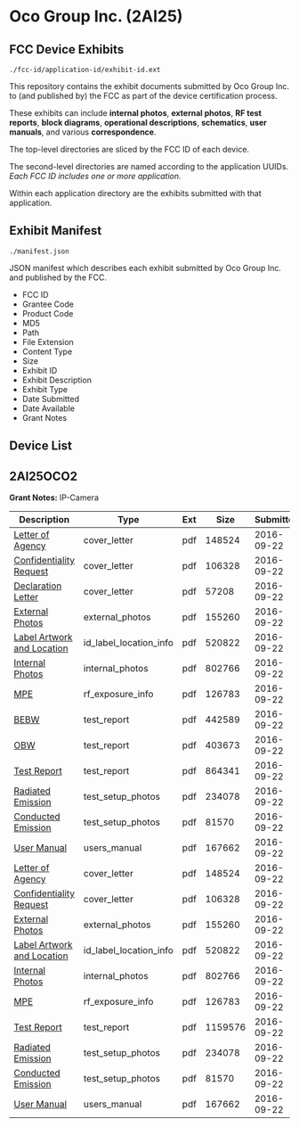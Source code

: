# Oco Group Inc. (2AI25)
## FCC Device Exhibits

```
./fcc-id/application-id/exhibit-id.ext
```

This repository contains the exhibit documents submitted by Oco Group Inc. to (and published by) the FCC as part of the device certification process.

These exhibits can include **internal photos**, **external photos**, **RF test reports**, **block diagrams**, **operational descriptions**, **schematics**, **user manuals**, and various **correspondence**.

The top-level directories are sliced by the FCC ID of each device.

The second-level directories are named according to the application UUIDs. *Each FCC ID includes one or more application.*

Within each application directory are the exhibits submitted with that application. 

## Exhibit Manifest

```
./manifest.json
```

JSON manifest which describes each exhibit submitted by Oco Group Inc. and published by the FCC.

- FCC ID
- Grantee Code
- Product Code
- MD5
- Path
- File Extension
- Content Type
- Size
- Exhibit ID
- Exhibit Description
- Exhibit Type
- Date Submitted
- Date Available
- Grant Notes

## Device List
## 2AI25OCO2
**Grant Notes:** IP-Camera

| Description | Type | Ext | Size | Submitted | Available |
| ----------- | ---- | --- | ---- | --------- | --------- |
| [Letter of Agency](2AI25OCO2/cf0b46ac146d1dab6496ea4913c8f06a/3142965.pdf) | cover_letter | pdf | 148524 | 2016-09-22 | 2016-09-22 |
| [Confidentiality Request](2AI25OCO2/cf0b46ac146d1dab6496ea4913c8f06a/3142966.pdf) | cover_letter | pdf | 106328 | 2016-09-22 | 2016-09-22 |
| [Declaration Letter](2AI25OCO2/cf0b46ac146d1dab6496ea4913c8f06a/3142967.pdf) | cover_letter | pdf | 57208 | 2016-09-22 | 2016-09-22 |
| [External Photos](2AI25OCO2/cf0b46ac146d1dab6496ea4913c8f06a/3142978.pdf) | external_photos | pdf | 155260 | 2016-09-22 | 2016-11-06 |
| [Label Artwork and Location](2AI25OCO2/cf0b46ac146d1dab6496ea4913c8f06a/3142977.pdf) | id_label_location_info | pdf | 520822 | 2016-09-22 | 2016-09-22 |
| [Internal Photos](2AI25OCO2/cf0b46ac146d1dab6496ea4913c8f06a/3142979.pdf) | internal_photos | pdf | 802766 | 2016-09-22 | 2016-11-06 |
| [MPE](2AI25OCO2/cf0b46ac146d1dab6496ea4913c8f06a/3142980.pdf) | rf_exposure_info | pdf | 126783 | 2016-09-22 | 2016-09-22 |
| [BEBW](2AI25OCO2/cf0b46ac146d1dab6496ea4913c8f06a/3142972.pdf) | test_report | pdf | 442589 | 2016-09-22 | 2016-09-22 |
| [OBW](2AI25OCO2/cf0b46ac146d1dab6496ea4913c8f06a/3142973.pdf) | test_report | pdf | 403673 | 2016-09-22 | 2016-09-22 |
| [Test Report](2AI25OCO2/cf0b46ac146d1dab6496ea4913c8f06a/3142974.pdf) | test_report | pdf | 864341 | 2016-09-22 | 2016-09-22 |
| [Radiated Emission](2AI25OCO2/cf0b46ac146d1dab6496ea4913c8f06a/3142975.pdf) | test_setup_photos | pdf | 234078 | 2016-09-22 | 2016-11-06 |
| [Conducted Emission](2AI25OCO2/cf0b46ac146d1dab6496ea4913c8f06a/3142976.pdf) | test_setup_photos | pdf | 81570 | 2016-09-22 | 2016-11-06 |
| [User Manual](2AI25OCO2/cf0b46ac146d1dab6496ea4913c8f06a/3142968.pdf) | users_manual | pdf | 167662 | 2016-09-22 | 2016-11-06 |
| [Letter of Agency](2AI25OCO2/6e7199273699ba6948707c83e649128a/3142965.pdf) | cover_letter | pdf | 148524 | 2016-09-22 | 2016-09-22 |
| [Confidentiality Request](2AI25OCO2/6e7199273699ba6948707c83e649128a/3142966.pdf) | cover_letter | pdf | 106328 | 2016-09-22 | 2016-09-22 |
| [External Photos](2AI25OCO2/6e7199273699ba6948707c83e649128a/3142978.pdf) | external_photos | pdf | 155260 | 2016-09-22 | 2016-11-06 |
| [Label Artwork and Location](2AI25OCO2/6e7199273699ba6948707c83e649128a/3142977.pdf) | id_label_location_info | pdf | 520822 | 2016-09-22 | 2016-09-22 |
| [Internal Photos](2AI25OCO2/6e7199273699ba6948707c83e649128a/3142979.pdf) | internal_photos | pdf | 802766 | 2016-09-22 | 2016-11-06 |
| [MPE](2AI25OCO2/6e7199273699ba6948707c83e649128a/3142980.pdf) | rf_exposure_info | pdf | 126783 | 2016-09-22 | 2016-09-22 |
| [Test Report](2AI25OCO2/6e7199273699ba6948707c83e649128a/3142987.pdf) | test_report | pdf | 1159576 | 2016-09-22 | 2016-09-22 |
| [Radiated Emission](2AI25OCO2/6e7199273699ba6948707c83e649128a/3142975.pdf) | test_setup_photos | pdf | 234078 | 2016-09-22 | 2016-11-06 |
| [Conducted Emission](2AI25OCO2/6e7199273699ba6948707c83e649128a/3142976.pdf) | test_setup_photos | pdf | 81570 | 2016-09-22 | 2016-11-06 |
| [User Manual](2AI25OCO2/6e7199273699ba6948707c83e649128a/3142968.pdf) | users_manual | pdf | 167662 | 2016-09-22 | 2016-11-06 |
